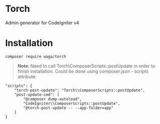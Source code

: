 # Torch
Admin generator for CodeIgniter v4

# Installation
```
composer require waga/torch
```

> **Note**: Need to call Torch\ComposerScripts::postUpdate in order to finish installation. 
Could be done using composer.json - scripts attribute:
```
"scripts": {
    "torch-post-update": "Torch\\ComposerScripts::postUpdate",
    "post-update-cmd": [
        "@composer dump-autoload",
        "CodeIgniter\\ComposerScripts::postUpdate",
        "@torch-post-update -- --app-folder=app"
    ]
}
```
